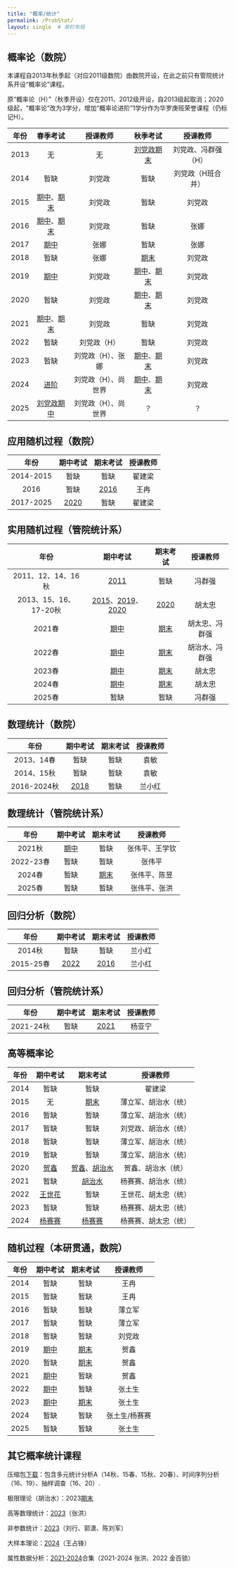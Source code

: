 ```yaml
---
title: "概率/统计"
permalink: /ProbStat/
layout: single  # 单栏布局
---
```


## 概率论（数院）

本课程自2013年秋季起（对应2011级数院）由数院开设，在此之前只有管院统计系开设“概率论”课程。

原“概率论（H）”（秋季开设）仅在2011、2012级开设，自2013级起取消；2020级起，“概率论”改为3学分，增加“概率论进阶”1学分作为华罗庚班荣誉课程（仍标记H）。

|年份|春季考试|授课教师|秋季考试|授课教师|
|:----:|:------------:|:----------------:|:------------:|:----------------:|
|2013| 无 | 无 | [刘党政期末](../USTC/2013Fprobfinal.pdf) | 刘党政、冯群强（H） |
|2014| 暂缺 | 刘党政 | 暂缺 | 刘党政（H班合并） |
|2015| [期中](../USTC/2015Sprobmid.pdf)、[期末](../USTC/2015Sprobfinal.pdf) | 刘党政 | 暂缺 | 刘党政 |
|2016| [期中](../USTC/2016Sprobmid.pdf)、[期末](../USTC/2016Sprobfinal.pdf) | 刘党政 | 暂缺 | 张娜 |
|2017| [期中](../USTC/2017Sprobmid.pdf) | 张娜 | 暂缺 | 张娜 |
|2018| 暂缺 | 张娜 | [期末](../USTC/2018Fprobfinal.pdf) | 刘党政 |
|2019| [期中](../USTC/2019Sprobmid.pdf) | 刘党政 | [期中](../USTC/2019Fprobmid.pdf)、[期末](../USTC/2019Fprobfinal.pdf) | 刘党政 |
|2020| 暂缺 | 刘党政 | [期中](../USTC/2020Fprobmid.pdf)、[期末](../USTC/2020Fprobfinal.pdf) | 刘党政 |
|2021| [期中](../USTC/2021Sprobmid.pdf)、[期末](../USTC/2021Sprobfinal.pdf) | 刘党政 | 暂缺 | 刘党政 |
|2022| 暂缺 | 刘党政（H） | 暂缺 | 刘党政 |
|2023| 暂缺 | 刘党政（H）、张娜 | [期中](../USTC/2023Fprobmid.pdf)、[期末](../USTC/2023Fprobfinal.pdf) | 刘党政 |
|2024| [进阶](../USTC/2024SprobHfinal.pdf) | 刘党政（H）、尚世界 | [期中](../USTC/2024Fprobmid.pdf)、[期末](../USTC/2024Fprobfinal.pdf) | 刘党政 |
|2025| [刘党政期中](../USTC/2025Sprobmid.pdf) | 刘党政（H）、尚世界 | ？ | ？|


## 应用随机过程（数院）

|年份|期中考试|期末考试|授课教师|
|:----:|:------------:|:------------:|:------------:|
|2014-2015| 暂缺 | 暂缺 | 翟建梁 |
|2016| 暂缺 | [2016](../USTC/2016appliedstochfinal.pdf) | 王冉 |
|2017-2025| [2020](../USTC/2020appliedstochmid.pdf) | 暂缺 | 翟建梁 |

## 实用随机过程（管院统计系）

|年份|期中考试|期末考试|授课教师|
|:----:|:------------:|:------------:|:------------:|
|2011、12、14、16秋| [2011](../USTC/2011Fstochmid.pdf)| 暂缺 | 冯群强 |
|2013、15、16、17-20秋| [2015](../USTC/2015Fstochmid.pdf)、[2019](../USTC/2019Fstoch.pdf)、[2020](../USTC/2020Fstochmid.pdf) | [2020](../USTC/2020Fstochfinal.pdf)  | 胡太忠 |
|2021春| [期中](../USTC/2021Sstochmid.pdf) | [期末](../USTC/2021SPfinal.pdf) | 胡太忠、冯群强 |
|2022春| [期中](../USTC/2022Sstochmid.pdf) | [期末](../USTC/2022SPfinal.pdf) | 胡治水、冯群强 |
|2023春| [期中](../USTC/2023SPmid.pdf) | [期末](../USTC/2023SPfinal.pdf) | 胡太忠 |
|2024春| [期中](../USTC/2023SPmid.pdf) | [期末](../USTC/2024SPfinal.pdf) | 胡太忠 |
|2025春| 暂缺 | 暂缺 | 冯群强 |

## 数理统计（数院）

|年份|期中考试|期末考试|授课教师|
|:----:|:------------:|:------------:|:------------:|
|2013、14春| 暂缺 | 暂缺 | 袁敏 |
|2014、15秋| 暂缺 | 暂缺 | 袁敏 |
|2016-2024秋| [2018](../USTC/2018Mstatmid.pdf) | 暂缺 | 兰小红 |

## 数理统计（管院统计系）

|年份|期中考试|期末考试|授课教师|
|:----:|:------------:|:------------:|:------------:|
|2021秋| [期中](../USTC/2021Sstatmid.pdf) | 暂缺 | 张伟平、王学钦 |
|2022-23春| 暂缺 | 暂缺 | 张伟平 |
|2024春| 暂缺 | [期末](../USTC/2024Sstatfinal.pdf) | 张伟平、陈昱 |
|2025春| 暂缺 | 暂缺 | 张伟平、张洪 |

## 回归分析（数院）

|年份|期中考试|期末考试|授课教师|
|:----:|:------------:|:------------:|:------------:|
|2014秋| 暂缺 | 暂缺 | 兰小红 |
|2015-25春| [2022](../USTC/2022Sregressionmid.pdf) | [2016](../USTC/2016Wregression.pdf) | 兰小红 |

## 回归分析（管院统计系）

|年份|期中考试|期末考试|授课教师|
|:----:|:------------:|:------------:|:------------:|
|2021-24秋| 暂缺 | [2021](../USTC/2021Sregressionfinal.pdf) | 杨亚宁 |


## 高等概率论

|年份|期中考试|期末考试|授课教师|
|:----:|:------------:|:------------:|:------------:|
|2014| 暂缺 | 暂缺 | 翟建梁 |
|2015| 无 | [期末](../USTC/2015advprobfinal.pdf) | 薄立军、胡治水（统） |
|2016| 暂缺 | 暂缺 | 薄立军、胡治水（统） |
|2017| 暂缺 | 暂缺 | 刘党政、胡治水（统） |
|2018| 暂缺 | 暂缺 | 薄立军、胡治水（统） |
|2019| 暂缺 | 暂缺 | 薄立军、胡治水（统） |
|2020| [贺鑫](../USTC/2020advprobmid.pdf) | [贺鑫](../USTC/2020advprobfinal.pdf)、[胡治水](../USTC/2020advprobfinal17.pdf) | 贺鑫、胡治水（统） |
|2021| 暂缺 | [胡治水](../USTC/2021advprobfinal17.pdf) | 杨赛赛、胡治水（统） |
|2022| [王世花](../USTC/2022advprobmid.pdf) | 暂缺 | 王世花、胡太忠（统） |
|2023| 暂缺 | 暂缺 | 杨赛赛、胡太忠（统） |
|2024| [杨赛赛](../USTC/2024advprobmid.pdf) | [杨赛赛](../USTC/2024advprobfinal.pdf) | 杨赛赛、胡太忠（统） |


## 随机过程（本研贯通，数院）

|年份|期中考试|期末考试|授课教师|
|:----:|:------------:|:------------:|:------------:|
|2014| 暂缺 | 暂缺 | 王冉 |
|2015| 暂缺 | 暂缺 | 王冉 |
|2016| 暂缺 | 暂缺 | 薄立军 |
|2017| 暂缺 | 暂缺 | 薄立军 |
|2018| 暂缺 | 暂缺 | 刘党政 |
|2019| [期中](../USTC/2019Stochmid.pdf) | [期末](../USTC/2019Stochfinal.pdf) | 贺鑫 |
|2020| 暂缺 | [期末](../USTC/2020Stochfinal.pdf) | 贺鑫 |
|2021| [期中](../USTC/2021Stochmid.pdf) | 暂缺 | 贺鑫 |
|2022| [期中](../USTC/2022Stochmid.pdf) | 暂缺 | 张土生 |
|2023| [期中](../USTC/2023Stochmid.pdf) | [期末](../USTC/2023Stochfinal.pdf) | 张土生 |
|2024| 暂缺 | 暂缺 | 张土生/杨赛赛 |
|2025| 暂缺 | 暂缺 | 张土生 |

## 其它概率统计课程

压缩包[下载](../USTC/statistics.zip)：包含多元统计分析A（14秋、15春、15秋、20春）、时间序列分析（16、19）、抽样调查（16、20）.

极限理论（胡治水）：2023[期末](../USTC/2023problimitfinal.pdf)

高等数理统计：[2023](../USTC/2023advstatfinal.pdf)（张洪）

非参数统计：[2023](../USTC/2023nonparastatfinal.pdf)（刘行、郭潇、陈刘军）

大样本理论：[2024](../USTC/2024largsample.pdf)（王占锋）

属性数据分析：[2021-2024](../USTC/2021-2024CDAfinal.pdf)合集（2021-2024 张洪、2022 金百锁）


